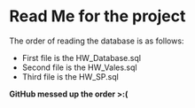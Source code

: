 # Read Me for the project

The order of reading the database is as follows:
- First file is the HW_Database.sql
- Second file is the HW_Vales.sql
- Third file is the HW_SP.sql 

**GitHub messed up the order >:(**
